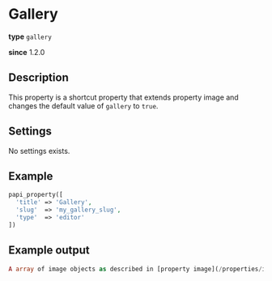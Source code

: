 # Gallery

**type** `gallery`

**since** 1.2.0

## Description

This property is a shortcut property that extends property image and changes the default value of `gallery` to `true`.

## Settings

No settings exists.

## Example

```php
papi_property([
  'title' => 'Gallery',
  'slug'  => 'my_gallery_slug',
  'type'  => 'editor'
])
```

## Example output

```php
A array of image objects as described in [property image](/properties/image/).
```
